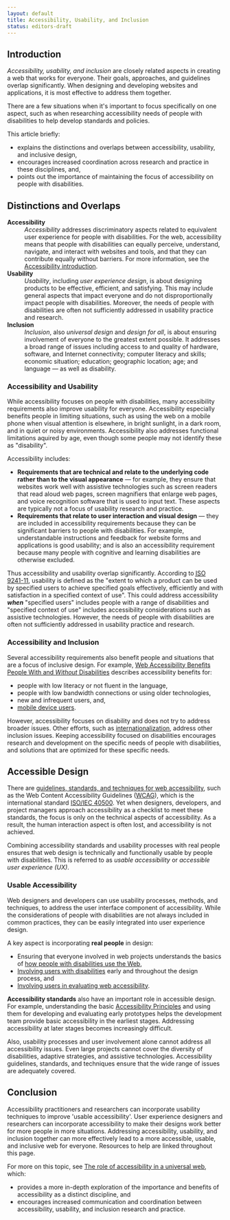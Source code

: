 ```yaml
---
layout: default
title: Accessibility, Usability, and Inclusion
status: editors-draft
---
```


  <h2 id="introduction" class="no-display">Introduction</h2>
  <p><em>Accessibility, usability, and inclusion</em> are closely related aspects in creating a web that works for everyone. Their goals, approaches, and guidelines overlap significantly. When designing and developing websites and applications, it is most effective to address them together.</p>
  <p>There are a few situations when it's important to focus specifically on one aspect, such as when researching accessibility needs of people with disabilities to help develop standards and policies.</p>
  <p class="listintro">This article briefly:</p>
  <ul class="listafterpul">
    <li>explains the distinctions and overlaps between accessibility, usability, and inclusive design,</li>
    <li>encourages increased coordination across research and practice in these disciplines, and,</li>
    <li>points out the importance of maintaining the focus of accessibility on people with disabilities.</li>
  </ul>

  <h2 id="terms">Distinctions and Overlaps</h2>
  <dl>
    <dt id="accessibility"><strong>Accessibility</strong></dt>
      <dd><em>Accessibility</em> addresses discriminatory aspects related to equivalent user experience for people with disabilities. For the web, accessibility means that people with disabilities can equally perceive, understand, navigate, and interact with websites and tools, and that they can contribute equally without barriers. For more information, see the <a href="https://www.w3.org/standards/webdesign/accessibility">Accessibility introduction</a>.</dd>
    <dt id="usability"><strong>Usability</strong></dt>
    <dd><em>Usability</em>, including <em>user experience design</em>, is about designing products to be effective, efficient, and satisfying. This may include general aspects that impact everyone and do not disproportionally impact people with disabilities. Moreover, the needs of people with disabilities are often not sufficiently addressed in usability practice and research.</dd>
    <dt id="inclusion"><strong>Inclusion</strong></dt>
      <dd><em>Inclusion</em>, also <em>universal design</em> and <em>design for all</em>, is about ensuring involvement of everyone to the greatest extent possible. It addresses a broad range of issues including access to and quality of hardware, software, and Internet connectivity; computer literacy and skills; economic situation; education; geographic location; age; and language &mdash; as well as disability.</dd>
  </dl>

  <h3 id="accessible-usable">Accessibility and Usability</h3>
  <p>While accessibility focuses on people with disabilities, many accessibility requirements also improve usability for everyone. Accessibility especially benefits people in limiting situations, such as using the web on a mobile phone when visual attention is elsewhere, in bright sunlight, in a dark room, and in quiet or noisy environments. Accessibility also addresses functional limitations aquired by age, even though some people may not identify these as &quot;disability&quot;.</p>
  <p>Accessibility includes:</p>
  <ul class="listspaced">
  <li><strong>Requirements that are technical and relate to the underlying code rather than to the visual appearance</strong> &mdash; for example, they ensure that websites work well with assistive technologies such as screen readers that read aloud web pages, screen magnifiers that enlarge web pages, and voice recognition software that is used to input text. These aspects are typically not a focus of usability research and practice.</li>
    <li><strong>Requirements that relate to user interaction and visual design</strong> &mdash; they are included in accessibility requirements because they can be significant barriers to people with disabilities. For example, understandable instructions and feedback for website forms and applications is good usability; and is also an accessibility requirement because many people with cognitive and learning disabilities are otherwise excluded.</li>
  </ul>
  <p>Thus accessibility and usability overlap significantly. According to <a href="http://www.iso.org/iso/catalogue_detail.htm?csnumber=16883"><acronym title="International Organization for Standardization">ISO</acronym> 9241-11</a>, usability is defined as the &quot;extent to which a product can be used by specified users to achieve specified goals effectively, efficiently and with satisfaction in a specified context of use&quot;. This could address accessibility <em><strong>when</strong></em> &quot;specified users&quot; includes people with a range of disabilities and &quot;specified context of use&quot; includes accessibility considerations such as assistive technologies. However, the needs of people with disabilities are often not sufficiently addressed in usability practice and research.</p>

  <h3 id="inclusive-design">Accessibility and Inclusion</h3>
  <p class="listintro">Several accessibility requirements also benefit people and situations that are a focus of inclusive design. For example, <a href="https://www.w3.org/WAI/bcase/soc#groups">Web Accessibility Benefits People With and <em>Without</em> Disabilities</a> describes accessibility benefits for:</p>
  <ul class="listafterpul">
    <li>people with low literacy or not fluent in the language,</li>
    <li>people with low bandwidth connections or using older technologies,</li>
    <li>new and infrequent users, and,</li>
    <li><a href="https://www.w3.org/WAI/mobile/overlap">mobile device users</a>.</li>
  </ul>
  <p>However, accessibility focuses on disability and does not try to address broader issues. Other efforts, such as <a href="https://www.w3.org/International/">internationalization</a>, address other inclusion issues. Keeping accessibility focused on disabilities encourages research and development on the specific needs of people with disabilities, and solutions that are optimized for these specific needs.</p>

  <h2 id="accessible-design">Accessible Design</h2>
  <p>There are <a href="https://www.w3.org/WAI/guid-tech.html">guidelines, standards, and techniques for web accessibility</a>, such as the Web Content Accessibility Guidelines (<a href="http://www.w3.org/WAI/intro/wcag">WCAG</a>), which is the international standard <a href="https://www.w3.org/blog/2012/10/wcag-20-is-now-also-isoiec-405/">ISO/IEC 40500</a>. Yet when designers, developers, and project managers approach accessibility as a checklist to meet these standards, the focus is only on the technical aspects of accessibility. As a result, the human interaction aspect is often lost, and accessibility is not achieved.</p>
  <p>Combining accessibility standards and usability processes with real people ensures that web design is technically and functionally usable by people with disabilities. This is referred to as <em>usable accessibility</em> or <em>accessible user experience (UX)</em>.</p>

  <h3 id="usable-accessibility">Usable Accessibility</h3>
  <p>Web designers and developers can use usability processes, methods, and techniques, to address the user interface component of accessibility. While the considerations of people with disabilities are not always included in common practices, they can be easily integrated into user experience design.</p>
  <p class="listintro">A key aspect is incorporating <strong>real people</strong> in design:</p>
  <ul class="listafterpul">
    <li>Ensuring that everyone involved in web projects understands the basics of <a href="https://www.w3.org/WAI/intro/people-use-web">how people with disabilities use the Web</a>,</li>
    <li><a href="https://www.w3.org/WAI/users/involving">Involving users with disabilities</a> early and throughout the design process, and </li>
    <li><a href="https://www.w3.org/WAI/eval/users.html">Involving users in evaluating web accessibility</a>.</li>
  </ul>
  <p id="technical-standards"><strong>Accessibility standards</strong> also have an important role in accessible design. For example, understanding the basic <a href="https://www.w3.org/WAI/intro/people-use-web/principles">Accessibility Principles</a> and using them for developing and evaluating early prototypes helps the development team provide basic accessibility in the earliest stages. Addressing accessibility at later stages becomes increasingly difficult.</p>
  <p>Also, usability processes and user involvement alone cannot address all accessibility issues. Even large projects cannot cover the diversity of disabilities, adaptive strategies, and assistive technologies. Accessibility guidelines, standards, and techniques ensure that the wide range of issues are adequately covered.</p>

  <h2 id="conclusion">Conclusion</h2>
  <p>Accessibility practitioners and researchers can incorporate usability techniques to improve 'usable accessibility'. User experience designers and researchers can incorporate accessibility to make their designs work better for more people in more situations. Addressing accessibility, usability, and inclusion together can more effectively lead to a more accessible, usable, and inclusive web for everyone. Resources to help are linked throughout this page.</p>
  <p class="listintro">For more on this topic, see <a href="http://dspace.mit.edu/handle/1721.1/88013">The role of accessibility in a universal web</a>, which:</p>
  <ul class="listafterpul">
    <li>provides a more in-depth exploration of the importance and benefits of accessibility as a distinct discipline, and</li>
    <li>encourages increased communication and coordination between accessibility, usability, and inclusion research and practice.</li>
  </ul>
